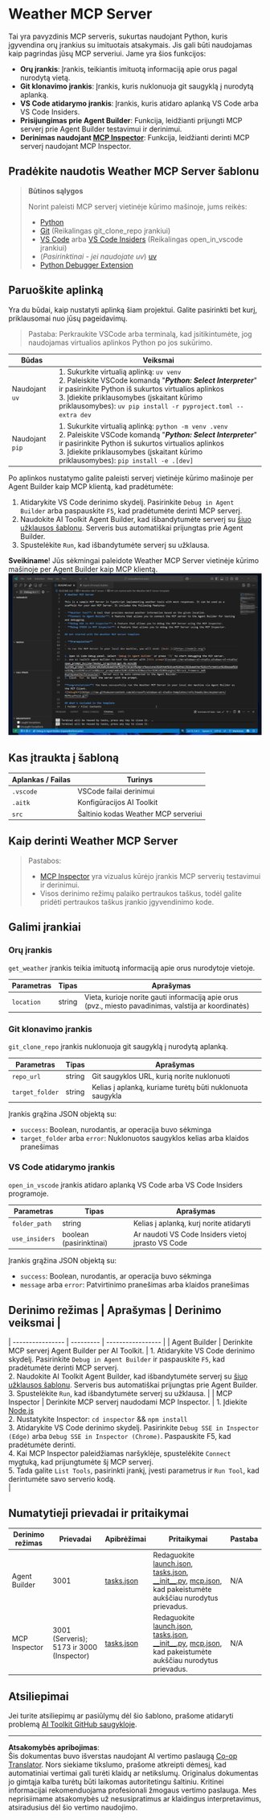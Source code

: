 <!--
CO_OP_TRANSLATOR_METADATA:
{
  "original_hash": "a3f252a62f059360855de5331a575898",
  "translation_date": "2025-08-26T20:49:24+00:00",
  "source_file": "10-StreamliningAIWorkflowsBuildingAnMCPServerWithAIToolkit/lab4/code/github_mcp_server/README.md",
  "language_code": "lt"
}
-->
# Weather MCP Server

Tai yra pavyzdinis MCP serveris, sukurtas naudojant Python, kuris įgyvendina orų įrankius su imituotais atsakymais. Jis gali būti naudojamas kaip pagrindas jūsų MCP serveriui. Jame yra šios funkcijos:

- **Orų įrankis**: Įrankis, teikiantis imituotą informaciją apie orus pagal nurodytą vietą.
- **Git klonavimo įrankis**: Įrankis, kuris nuklonuoja git saugyklą į nurodytą aplanką.
- **VS Code atidarymo įrankis**: Įrankis, kuris atidaro aplanką VS Code arba VS Code Insiders.
- **Prisijungimas prie Agent Builder**: Funkcija, leidžianti prijungti MCP serverį prie Agent Builder testavimui ir derinimui.
- **Derinimas naudojant [MCP Inspector](https://github.com/modelcontextprotocol/inspector)**: Funkcija, leidžianti derinti MCP serverį naudojant MCP Inspector.

## Pradėkite naudotis Weather MCP Server šablonu

> **Būtinos sąlygos**
>
> Norint paleisti MCP serverį vietinėje kūrimo mašinoje, jums reikės:
>
> - [Python](https://www.python.org/)
> - [Git](https://git-scm.com/) (Reikalingas git_clone_repo įrankiui)
> - [VS Code](https://code.visualstudio.com/) arba [VS Code Insiders](https://code.visualstudio.com/insiders/) (Reikalingas open_in_vscode įrankiui)
> - (*Pasirinktinai - jei naudojate uv*) [uv](https://github.com/astral-sh/uv)
> - [Python Debugger Extension](https://marketplace.visualstudio.com/items?itemName=ms-python.debugpy)

## Paruoškite aplinką

Yra du būdai, kaip nustatyti aplinką šiam projektui. Galite pasirinkti bet kurį, priklausomai nuo jūsų pageidavimų.

> Pastaba: Perkraukite VSCode arba terminalą, kad įsitikintumėte, jog naudojamas virtualios aplinkos Python po jos sukūrimo.

| Būdas | Veiksmai |
| ----- | -------- |
| Naudojant `uv` | 1. Sukurkite virtualią aplinką: `uv venv` <br>2. Paleiskite VSCode komandą "***Python: Select Interpreter***" ir pasirinkite Python iš sukurtos virtualios aplinkos <br>3. Įdiekite priklausomybes (įskaitant kūrimo priklausomybes): `uv pip install -r pyproject.toml --extra dev` |
| Naudojant `pip` | 1. Sukurkite virtualią aplinką: `python -m venv .venv` <br>2. Paleiskite VSCode komandą "***Python: Select Interpreter***" ir pasirinkite Python iš sukurtos virtualios aplinkos <br>3. Įdiekite priklausomybes (įskaitant kūrimo priklausomybes): `pip install -e .[dev]` |

Po aplinkos nustatymo galite paleisti serverį vietinėje kūrimo mašinoje per Agent Builder kaip MCP klientą, kad pradėtumėte:
1. Atidarykite VS Code derinimo skydelį. Pasirinkite `Debug in Agent Builder` arba paspauskite `F5`, kad pradėtumėte derinti MCP serverį.
2. Naudokite AI Toolkit Agent Builder, kad išbandytumėte serverį su [šiuo užklausos šablonu](../../../../../../../../../../../open_prompt_builder). Serveris bus automatiškai prijungtas prie Agent Builder.
3. Spustelėkite `Run`, kad išbandytumėte serverį su užklausa.

**Sveikiname**! Jūs sėkmingai paleidote Weather MCP Server vietinėje kūrimo mašinoje per Agent Builder kaip MCP klientą.
![DebugMCP](https://raw.githubusercontent.com/microsoft/windows-ai-studio-templates/refs/heads/dev/mcpServers/mcp_debug.gif)

## Kas įtraukta į šabloną

| Aplankas / Failas | Turinys                                     |
| ----------------- | ------------------------------------------- |
| `.vscode`         | VSCode failai derinimui                    |
| `.aitk`           | Konfigūracijos AI Toolkit                  |
| `src`             | Šaltinio kodas Weather MCP serveriui       |

## Kaip derinti Weather MCP Server

> Pastabos:
> - [MCP Inspector](https://github.com/modelcontextprotocol/inspector) yra vizualus kūrėjo įrankis MCP serverių testavimui ir derinimui.
> - Visos derinimo režimų palaiko pertraukos taškus, todėl galite pridėti pertraukos taškus įrankio įgyvendinimo kode.

## Galimi įrankiai

### Orų įrankis
`get_weather` įrankis teikia imituotą informaciją apie orus nurodytoje vietoje.

| Parametras | Tipas | Aprašymas |
| ---------- | ----- | --------- |
| `location` | string | Vieta, kurioje norite gauti informaciją apie orus (pvz., miesto pavadinimas, valstija ar koordinatės) |

### Git klonavimo įrankis
`git_clone_repo` įrankis nuklonuoja git saugyklą į nurodytą aplanką.

| Parametras | Tipas | Aprašymas |
| ---------- | ----- | --------- |
| `repo_url` | string | Git saugyklos URL, kurią norite nuklonuoti |
| `target_folder` | string | Kelias į aplanką, kuriame turėtų būti nuklonuota saugykla |

Įrankis grąžina JSON objektą su:
- `success`: Boolean, nurodantis, ar operacija buvo sėkminga
- `target_folder` arba `error`: Nuklonuotos saugyklos kelias arba klaidos pranešimas

### VS Code atidarymo įrankis
`open_in_vscode` įrankis atidaro aplanką VS Code arba VS Code Insiders programoje.

| Parametras | Tipas | Aprašymas |
| ---------- | ----- | --------- |
| `folder_path` | string | Kelias į aplanką, kurį norite atidaryti |
| `use_insiders` | boolean (pasirinktinai) | Ar naudoti VS Code Insiders vietoj įprasto VS Code |

Įrankis grąžina JSON objektą su:
- `success`: Boolean, nurodantis, ar operacija buvo sėkminga
- `message` arba `error`: Patvirtinimo pranešimas arba klaidos pranešimas

## Derinimo režimas | Aprašymas | Derinimo veiksmai |
| ---------------- | --------- | ----------------- |
| Agent Builder | Derinkite MCP serverį Agent Builder per AI Toolkit. | 1. Atidarykite VS Code derinimo skydelį. Pasirinkite `Debug in Agent Builder` ir paspauskite `F5`, kad pradėtumėte derinti MCP serverį.<br>2. Naudokite AI Toolkit Agent Builder, kad išbandytumėte serverį su [šiuo užklausos šablonu](../../../../../../../../../../../open_prompt_builder). Serveris bus automatiškai prijungtas prie Agent Builder.<br>3. Spustelėkite `Run`, kad išbandytumėte serverį su užklausa. |
| MCP Inspector | Derinkite MCP serverį naudodami MCP Inspector. | 1. Įdiekite [Node.js](https://nodejs.org/)<br> 2. Nustatykite Inspector: `cd inspector` && `npm install` <br> 3. Atidarykite VS Code derinimo skydelį. Pasirinkite `Debug SSE in Inspector (Edge)` arba `Debug SSE in Inspector (Chrome)`. Paspauskite F5, kad pradėtumėte derinti.<br> 4. Kai MCP Inspector paleidžiamas naršyklėje, spustelėkite `Connect` mygtuką, kad prijungtumėte šį MCP serverį.<br> 5. Tada galite `List Tools`, pasirinkti įrankį, įvesti parametrus ir `Run Tool`, kad derintumėte savo serverio kodą.<br> |

## Numatytieji prievadai ir pritaikymai

| Derinimo režimas | Prievadai | Apibrėžimai | Pritaikymai | Pastaba |
| ---------------- | --------- | ----------- | ----------- | ------- |
| Agent Builder | 3001 | [tasks.json](../../../../../../10-StreamliningAIWorkflowsBuildingAnMCPServerWithAIToolkit/lab4/code/github_mcp_server/.vscode/tasks.json) | Redaguokite [launch.json](../../../../../../10-StreamliningAIWorkflowsBuildingAnMCPServerWithAIToolkit/lab4/code/github_mcp_server/.vscode/launch.json), [tasks.json](../../../../../../10-StreamliningAIWorkflowsBuildingAnMCPServerWithAIToolkit/lab4/code/github_mcp_server/.vscode/tasks.json), [\_\_init\_\_.py](../../../../../../10-StreamliningAIWorkflowsBuildingAnMCPServerWithAIToolkit/lab4/code/github_mcp_server/src/__init__.py), [mcp.json](../../../../../../10-StreamliningAIWorkflowsBuildingAnMCPServerWithAIToolkit/lab4/code/github_mcp_server/.aitk/mcp.json), kad pakeistumėte aukščiau nurodytus prievadus. | N/A |
| MCP Inspector | 3001 (Serveris); 5173 ir 3000 (Inspector) | [tasks.json](../../../../../../10-StreamliningAIWorkflowsBuildingAnMCPServerWithAIToolkit/lab4/code/github_mcp_server/.vscode/tasks.json) | Redaguokite [launch.json](../../../../../../10-StreamliningAIWorkflowsBuildingAnMCPServerWithAIToolkit/lab4/code/github_mcp_server/.vscode/launch.json), [tasks.json](../../../../../../10-StreamliningAIWorkflowsBuildingAnMCPServerWithAIToolkit/lab4/code/github_mcp_server/.vscode/tasks.json), [\_\_init\_\_.py](../../../../../../10-StreamliningAIWorkflowsBuildingAnMCPServerWithAIToolkit/lab4/code/github_mcp_server/src/__init__.py), [mcp.json](../../../../../../10-StreamliningAIWorkflowsBuildingAnMCPServerWithAIToolkit/lab4/code/github_mcp_server/.aitk/mcp.json), kad pakeistumėte aukščiau nurodytus prievadus. | N/A |

## Atsiliepimai

Jei turite atsiliepimų ar pasiūlymų dėl šio šablono, prašome atidaryti problemą [AI Toolkit GitHub saugykloje](https://github.com/microsoft/vscode-ai-toolkit/issues).

---

**Atsakomybės apribojimas**:  
Šis dokumentas buvo išverstas naudojant AI vertimo paslaugą [Co-op Translator](https://github.com/Azure/co-op-translator). Nors siekiame tikslumo, prašome atkreipti dėmesį, kad automatiniai vertimai gali turėti klaidų ar netikslumų. Originalus dokumentas jo gimtąja kalba turėtų būti laikomas autoritetingu šaltiniu. Kritinei informacijai rekomenduojama profesionali žmogaus vertimo paslauga. Mes neprisiimame atsakomybės už nesusipratimus ar klaidingus interpretavimus, atsiradusius dėl šio vertimo naudojimo.